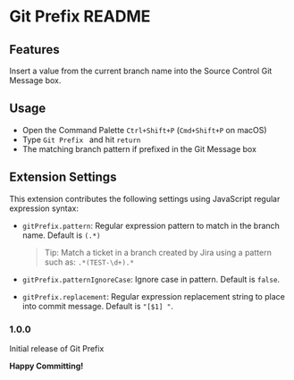 # Git Prefix README

## Features

Insert a value from the current branch name into the Source Control Git Message box.

## Usage

- Open the Command Palette `Ctrl+Shift+P` (`Cmd+Shift+P` on macOS)
- Type `Git Prefix ` and hit `return`
- The matching branch pattern if prefixed in the Git Message box

## Extension Settings

This extension contributes the following settings using JavaScript regular expression syntax:

* `gitPrefix.pattern`: Regular expression pattern to match in the branch name. Default is `(.*)`
  > Tip: Match a ticket in a branch created by Jira using a pattern such as: `.*(TEST-\d+).*`


* `gitPrefix.patternIgnoreCase`: Ignore case in pattern.  Default is `false`.
* `gitPrefix.replacement`: Regular expression replacement string to place into commit message. Default is `"[$1] "`.

### 1.0.0

Initial release of Git Prefix

**Happy Committing!**
